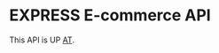 # EXPRESS E-commerce API

This API is UP [AT](https://mern-stack-course-production.up.railway.app/api/products).
